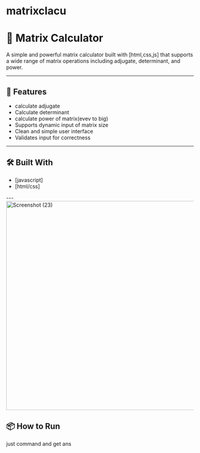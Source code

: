 # matrixclacu
# 🧮 Matrix Calculator

A simple and powerful matrix calculator built with [html,css,js] that supports a wide range of matrix operations including adjugate, determinant, and power.

---


## 🚀 Features

- calculate adjugate
- Calculate determinant
- calculate power of matrix(evev to big)
- Supports dynamic input of matrix size
- Clean and simple user interface 
- Validates input for correctness

---

## 🛠️ Built With

- [javascript] 
- [html/css] 

---<img width="696" height="562" alt="Screenshot (23)" src="https://github.com/user-attachments/assets/255456fd-6386-42d8-be84-060640b3b556" />






## 📦 How to Run
just command and get ans



